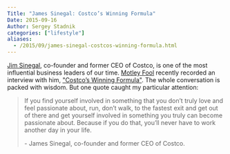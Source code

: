 ```yaml
---
Title: "James Sinegal: Costco’s Winning Formula"
Date: 2015-09-16
Author: Sergey Stadnik
categories: ["lifestyle"]
aliases:
  - /2015/09/james-sinegal-costcos-winning-formula.html
---
```


[Jim Sinegal](https://en.wikipedia.org/wiki/James_Sinegal), co-founder and former CEO of Costco, is one of the most influential business leaders of our time. [Motley Fool]( http://www.fool.com/) recently recorded an interview with him, ["Costco’s Winning Formula"]( http://fool.libsyn.com/costcos-winning-formula). The whole conversation is packed with wisdom. But one quote caught my particular attention:
<!-- more -->

<blockquote>
<p>If you find yourself involved in something that you don’t truly love and feel passionate about, run, don’t walk, to the fastest exit and get out of there and get yourself involved in something you truly can become passionate about. Because if you do that, you’ll never have to work another day in your life.</p>
<footer>- James Sinegal, co-founder and former CEO of Costco.</footer>
</blockquote>